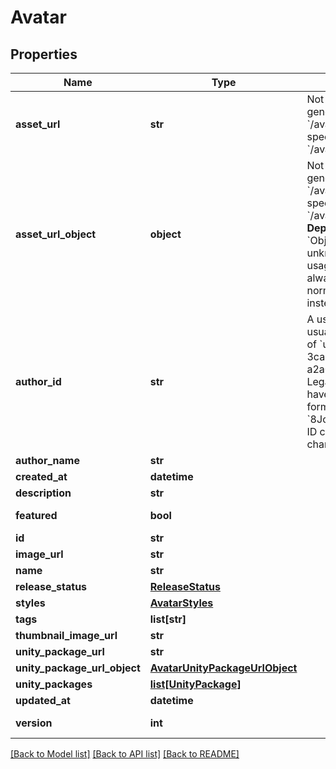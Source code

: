 # Avatar



## Properties
Name | Type | Description | Notes
------------ | ------------- | ------------- | -------------
**asset_url** | **str** | Not present from general serach &#x60;/avatars&#x60;, only on specific requests &#x60;/avatars/{avatarId}&#x60;. | [optional] 
**asset_url_object** | **object** | Not present from general serach &#x60;/avatars&#x60;, only on specific requests &#x60;/avatars/{avatarId}&#x60;. **Deprecation:** &#x60;Object&#x60; has unknown usage/fields, and is always empty. Use normal &#x60;Url&#x60; field instead. | [optional] 
**author_id** | **str** | A users unique ID, usually in the form of &#x60;usr_c1644b5b-3ca4-45b4-97c6-a2a0de70d469&#x60;. Legacy players can have old IDs in the form of &#x60;8JoV9XEdpo&#x60;. The ID can never be changed. | 
**author_name** | **str** |  | 
**created_at** | **datetime** |  | 
**description** | **str** |  | 
**featured** | **bool** |  | [default to False]
**id** | **str** |  | 
**image_url** | **str** |  | 
**name** | **str** |  | 
**release_status** | [**ReleaseStatus**](ReleaseStatus.md) |  | 
**styles** | [**AvatarStyles**](AvatarStyles.md) |  | 
**tags** | **list[str]** |   | 
**thumbnail_image_url** | **str** |  | 
**unity_package_url** | **str** |  | 
**unity_package_url_object** | [**AvatarUnityPackageUrlObject**](AvatarUnityPackageUrlObject.md) |  | 
**unity_packages** | [**list[UnityPackage]**](UnityPackage.md) |  | 
**updated_at** | **datetime** |  | 
**version** | **int** |  | [default to 0]

[[Back to Model list]](../README.md#documentation-for-models) [[Back to API list]](../README.md#documentation-for-api-endpoints) [[Back to README]](../README.md)


